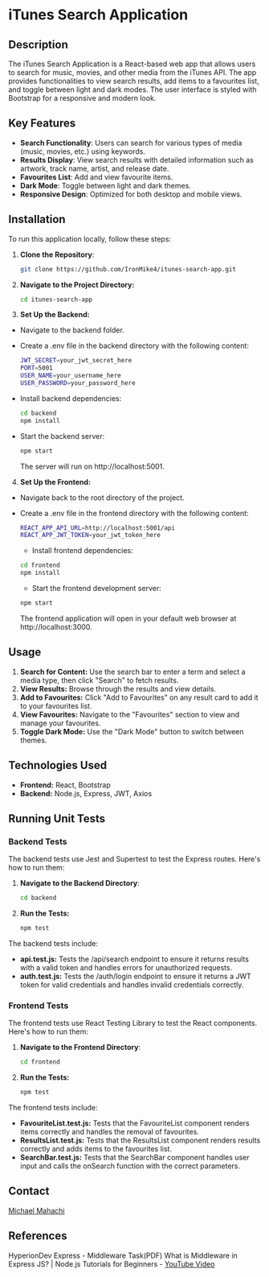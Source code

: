 # iTunes Search Application

## Description

The iTunes Search Application is a React-based web app that allows users to search for music, movies, and other media from the iTunes API. The app provides functionalities to view search results, add items to a favourites list, and toggle between light and dark modes. The user interface is styled with Bootstrap for a responsive and modern look.

## Key Features

- **Search Functionality**: Users can search for various types of media (music, movies, etc.) using keywords.
- **Results Display**: View search results with detailed information such as artwork, track name, artist, and release date.
- **Favourites List**: Add and view favourite items.
- **Dark Mode**: Toggle between light and dark themes.
- **Responsive Design**: Optimized for both desktop and mobile views.

## Installation

To run this application locally, follow these steps:

1. **Clone the Repository**:

   ```bash
   git clone https://github.com/IronMike4/itunes-search-app.git
   ```

2. **Navigate to the Project Directory:**

   ```bash
   cd itunes-search-app
   ```

3. **Set Up the Backend:**
- Navigate to the backend folder.
- Create a .env file in the backend directory with the following content:

   ```bash
   JWT_SECRET=your_jwt_secret_here
   PORT=5001
   USER_NAME=your_username_here
   USER_PASSWORD=your_password_here
   ```

- Install backend dependencies:
   ```bash
   cd backend
   npm install
   ```
- Start the backend server:
   ```bash
   npm start
   ```
   The server will run on http://localhost:5001.

4. **Set Up the Frontend:**
- Navigate back to the root directory of the project.
- Create a .env file in the frontend directory with the following content:
   ```bash
   REACT_APP_API_URL=http://localhost:5001/api
   REACT_APP_JWT_TOKEN=your_jwt_token_here
   ```
   - Install frontend dependencies:
   ```bash
   cd frontend
   npm install
   ```
   - Start the frontend development server:
   ```bash
   npm start
   ```

   The frontend application will open in your default web browser at http://localhost:3000.

## Usage

1. **Search for Content:** Use the search bar to enter a term and select a media type, then click "Search" to fetch results.
2. **View Results:** Browse through the results and view details.
3. **Add to Favourites:** Click "Add to Favourites" on any result card to add it to your favourites list.
4. **View Favourites:** Navigate to the "Favourites" section to view and manage your favourites.
5. **Toggle Dark Mode:** Use the "Dark Mode" button to switch between themes.

## Technologies Used
 - **Frontend:** React, Bootstrap
 - **Backend:** Node.js, Express, JWT, Axios

 ## Running Unit Tests
 
 ### Backend Tests
 The backend tests use Jest and Supertest to test the Express routes. Here's how to run them:

 1. **Navigate to the Backend Directory**:
    ```bash
    cd backend
    ```

2. **Run the Tests:**

   ```bash
   npm test
   ```
The backend tests include:
 - **api.test.js:** Tests the /api/search endpoint to ensure it returns results with a valid token and handles errors for unauthorized requests.
 - **auth.test.js:** Tests the /auth/login endpoint to ensure it returns a JWT token for valid credentials and handles invalid credentials correctly.

 ### Frontend Tests
 The frontend tests use React Testing Library to test the React components. Here's how to run them:

 1. **Navigate to the Frontend Directory**:
    ```bash
    cd frontend
    ```

2. **Run the Tests:**

   ```bash
   npm test
   ```
The frontend tests include:
 - **FavouriteList.test.js:** Tests that the FavouriteList component renders items correctly and handles the removal of favourites.
 - **ResultsList.test.js:** Tests that the ResultsList component renders results correctly and adds items to the favourites list.
 - **SearchBar.test.js:** Tests that the SearchBar component handles user input and calls the onSearch function with the correct parameters.


## Contact

[Michael Mahachi](mikhach@gmail.com)

## References

HyperionDev Express - Middleware Task(PDF)
What is Middleware in Express JS? | Node.js Tutorials for Beginners - [YouTube Video](https://www.youtube.com/watch?v=y18ubz7gOsQ)
